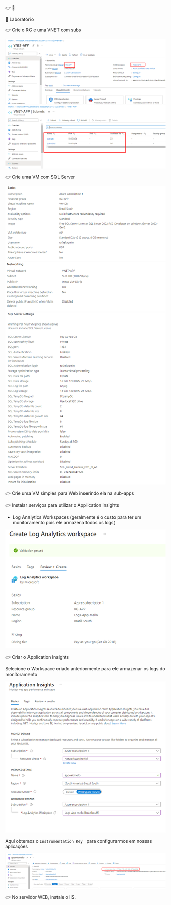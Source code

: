 👉 
🔖 


🔖 Laboratório

👉 Crie o RG e uma VNET com subs

![mon02](/images/mon02.png)
![mon03](/images/mon03.png)

👉 Crie uma VM com SQL Server

![mon04](/images/mon04.png)
![mon05](/images/mon05.png)
![mon06](/images/mon06.png)

👉 Crie uma VM simples para Web inserindo ela na sub-apps

👉 Instalar serviços para utilizar o Application Insights

* Log Analytics Workspaces (geralmente é o custo para ter um monitoramento pois ele armazena todos os logs)
  
![mon07](/images/mon07.png)

👉 Criar o Application Insights

Selecione o Workspace criado anteriormente para ele armazenar os logs do monitoramento

![mon08](/images/mon08.png)


Aqui obtemos o ``` Instrumentation Key  ```  para configurarmos em nossas aplicações
    
![mon09](/images/mon09.png)

👉 No servidor WEB, instale o IIS.